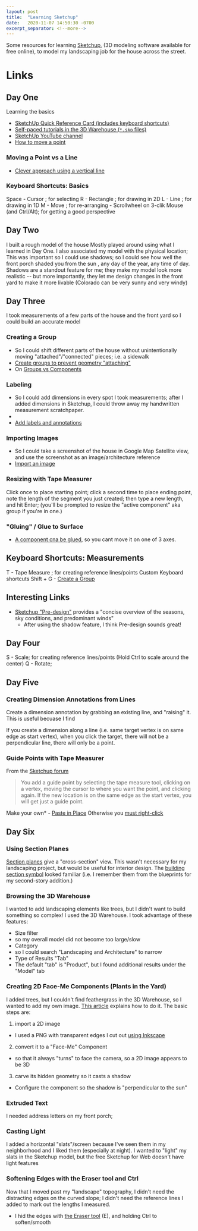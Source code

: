 ```yaml
---
layout: post
title:  "Learning Sketchup"
date:   2020-11-07 14:50:30 -0700
excerpt_separator: <!--more-->
---
```


Some resources for learning [Sketchup](https://www.sketchup.com/), (3D modeling software available for free online), to model my landscaping job for the house across the street.

<!--more-->  
# Links

 ## Day One
 Learning the basics

 - [SketchUp Quick Reference Card (includes keyboard shortcuts)](https://docs.google.com/viewerng/viewer?url=https://www.sketchup.com/qrc/su/2019/en/win)
 - [Self-paced tutorials in the 3D Warehouse (`*.skp` files)](https://3dwarehouse.sketchup.com/collection/36e1fa0d054a15eecc725c514c21d975/Self-paced-Tutorials)
 - [SketchUp YouTube channel](https://www.youtube.com/user/SketchUpVideo)
  - [How to move a point](https://www.youtube.com/watch?time_continue=129&v=XEHcjBRc9Oo&feature=emb_logo)

### Moving a Point vs a Line
 - [Clever approach using a vertical line](https://www.google.com/search?q=move+one+point+in+line+sketchup&oq=move+one+point+in+line+sketchup&aqs=chrome..69i57.4892j0j7&sourceid=chrome&ie=UTF-8#kpvalbx=_N125X4axOIj5tAbLoaDIBA18)
 ### Keyboard Shortcuts: Basics
  <key>Space</key> - Cursor ; for selecting
  <key>R</key> - Rectangle ; for drawing in 2D
  <key>L</key> - Line ; for drawing in 1D
  <key>M</key> - Move ; for re-arranging
  <key></key> - Scrollwheel on 3-clik Mouse (and <key>Ctrl/Alt</key>); for getting a good perspective

## Day Two
I built a rough model of the house
Mostly played around using what I learned in Day One.
I also associated my model with the physical location;
This was important so I could use shadows; so I could see how well the front porch shaded you from the sun , any day of the year, any time of day.
Shadows are a standout feature for me; they make my model look more realistic -- but more importantly, they let me design changes in the front yard to make it more livable (Colorado can be very sunny and very windy)

## Day Three
I took measurements of a few parts of the house and the front yard so I could build an accurate model

  ### Creating a Group
  - So I could shift different parts of the house without unintentionally moving "attached"/"connected" pieces; i.e. a sidewalk
  - [Create groups to prevent geometry "attaching"](https://forums.sketchup.com/t/why-are-my-objects-getting-attached-to-each-other/11661)
  - On [Groups vs Components](http://www.thesketchupessentials.com/sketchup-groups-components-basics/)

  ### Labeling 
  - So I could add dimensions in every spot I took measurements; after I added dimensions in Sketchup, I could throw away my handwritten measurement scratchpaper.
  - [](https://help.sketchup.com/en/sketchup/adding-text-labels-and-dimensions-model)
  - [Add labels and annotations](https://help.sketchup.com/en/layout/labeling-items-your-document)

  ### Importing Images
   - So I could take a screenshot of the house in Google Map Satellite view, and use the screenshot as an image/architecture reference
   - [Import an image](https://help.sketchup.com/en/sketchup/tracing-image) 

  ### Resizing with Tape Measurer
  Click once to place starting point; click a second time to place ending point, note the length of the segment you just created; then type a new length, and hit <key> Enter</key>; (you'll be prompted to resize the "active component" aka group if you're in one.)

  ### "Gluing" / Glue to Surface
   - [A component cna be glued](https://forums.sketchup.com/t/setting-a-components-glue-to-surface/52290), so you cant move it on one of 3 axes.
 ## Keyboard Shortcuts: Measurements
  <key>T</key> - Tape Measure ; for creating reference lines/points
  Custom Keyboard shortcuts
  <key>Shift</key> + <key> G</key> - [Create a Group](https://mastersketchup.com/double-speed-sketchup/)



## Interesting Links

 - [Sketchup "Pre-design"](https://forums.sketchup.com/t/design-research-get-it-right-with-predesign/142661) provides a "concise overview of the seasons, sky conditions, and predominant winds"
   - After using the shadow feature, I think Pre-design sounds great!

## Day Four

  <key>S</key> - Scale;  for creating reference lines/points (Hold <key> Ctrl</key> to scale around the center)
  <key>Q</key> - Rotate;


## Day Five

### Creating Dimension Annotations from Lines
Create a dimension annotation by grabbing an existing line, and "raising" it. This is useful becuase I find

If you create a dimension along a line (i.e. same target vertex is on same edge as start vertex), when you click the target, there will not be a perpendicular line, there will only be a point.

### Guide Points with Tape Measurer
From the [Sketchup forum](https://forums.sketchup.com/t/how-to-add-a-guide-point/20796/2)
 > You add a guide point by selecting the tape measure tool, clicking on a vertex, moving the cursor to where you want the point, and clicking again. If the new location is on the same edge as the start vertex, you will get just a guide point.


 <key>Make your own*</key> - [Paste in Place](https://forums.sketchup.com/t/what-is-the-hotkey-for-paste-in-place/18695/3) Otherwise you [must right-click](https://forums.sketchup.com/t/copy-pasting-objects-paste-in-place/28366/2)


## Day Six

### Using Section Planes
[Section planes](https://help.sketchup.com/en/sketchup/slicing-model-peer-inside) give a "cross-section" view. This wasn't necessary for my landscaping project, but would be useful for interior design. The [building section symbol](https://slideplayer.com/slide/12729525/76/images/22/BUILDING+SECTION+SYMBOL.jpg) looked familiar (i.e. I remember them from the blueprints for my second-story addition.)

### Browsing the 3D Warehouse
I wanted to add landscaping elements like trees, but I didn't want to build something so complex! I used the 3D Warehouse. I took advantage of these features:

 - Size filter
  - so my overall model did not become too large/slow
 - Category
  - so I could search "Landscaping and Architecture" to narrow 
 - Type of Results "Tab"
  - The default "tab" is "Product", but I found additional results under the "Model" tab


### Creating 2D Face-Me Components (Plants in the Yard)
I added trees, but I couldn't find feathergrass in the 3D Warehouse, so I wanted to add my own image. [This article](https://blog.sketchup.com/article/making-your-own-face-me-people) explains how to do it. The basic steps are:
 1. import a 2D image
  - I used a PNG with transparent edges I cut out [using Inkscape](https://inkscape.org/)
 2. convert it to a "Face-Me" Component
  - so that it always "turns" to face the camera, so a 2D image appears to be 3D
 3. carve its hidden geometry so it casts a shadow
  - Configure the component so the shadow is "perpendicular to the sun" 

### Extruded Text
I needed address letters on my front porch; 


### Casting Light
I added a horizontal "slats"/screen because I've seen them in my neighborhood and I liked them (especially at night). I wanted to "light" my slats in the Sketchup model, but the free Sketchup for Web doesn't have light features

### Softening Edges with the Eraser tool and <key>Ctrl</key>
Now that I moved past my "landscape" topography, I didn't need the distracting edges on the curved slope; I didn't need the reference lines I added to mark out the lengths I measured. 
 - I hid the  edges with [the Eraser tool](https://help.sketchup.com/en/sketchup/softening-smoothing-and-hiding-geometry) (<key>E</key>), and holding <key>Ctrl</key> to soften/smooth 
  